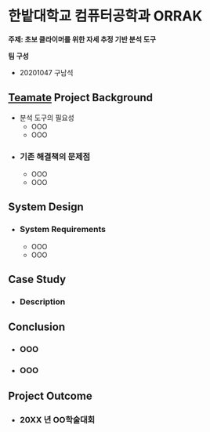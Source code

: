 # 한밭대학교 컴퓨터공학과 ORRAK
**주제: 초보 클라이머를 위한 자세 추정 기반 분석 도구**

**팀 구성**
- 20201047 구남석

## <u>Teamate</u> Project Background
- 분석 도구의 필요성
  - OOO
  - OOO
- ### 기존 해결책의 문제점
  - OOO
  - OOO
  
## System Design
  - ### System Requirements
    - OOO
    - OOO
    
## Case Study
  - ### Description
  
  
## Conclusion
  - ### OOO
  - ### OOO
  
## Project Outcome
- ### 20XX 년 OO학술대회 

